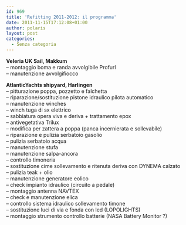```yaml
---
id: 969
title: 'Refitting 2011-2012: il programma'
date: 2011-11-15T17:12:08+01:00
author: polaris
layout: post
categories:
  - Senza categoria
---
```

**Veleria UK Sail, Makkum**  
&#8211; montaggio boma e randa avvolgibile Profurl  
&#8211; manutenzione avvolgifiocco

**AtlanticYachts shipyard, Harlingen**  
&#8211; pitturazione poppa, pozzetto e falchetta  
&#8211; riparazione/sostituzione pistone idraulico pilota automatico  
&#8211; manutenzione winches  
&#8211; winch tuga di sx elettrico  
&#8211; sabbiatura opera viva e deriva + trattamento epox  
&#8211; antivegetativa Trilux  
&#8211; modifica per zattera a poppa (panca incernierata e sollevabile)  
&#8211; riparazione e pulizia serbatoio gasolio  
&#8211; pulizia serbatoio acqua  
&#8211; manutenzione stufa  
&#8211; manutenzione salpa-ancora  
&#8211; controllo timoneria  
&#8211; sostituzione cime sollevamento e ritenuta deriva con DYNEMA calzato  
&#8211; pulizia teak + olio  
&#8211; manutenzione generatore eolico  
&#8211; check impianto idraulico (circuito a pedale)  
&#8211; montaggio antenna NAVTEX  
&#8211; check e manutenzione elica  
&#8211; controllo sistema idraulico sollevamento timone  
&#8211; sostituzione luci di via e fonda con led (LOPOLIGHTS)  
&#8211; montaggio strumento controllo batterie (NASA Battery Monitor ?)